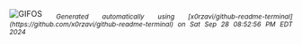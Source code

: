 <div align="justify">
<picture>
    <source media="(prefers-color-scheme: dark)" srcset="https://i.ibb.co/yqnkwB2/output-gif.gif">
    <source media="(prefers-color-scheme: light)" srcset="https://i.ibb.co/yqnkwB2/output-gif.gif">
    <img alt="GIFOS" src="https://i.ibb.co/yqnkwB2/output-gif.gif">
</picture>
<sub><i>Generated automatically using [x0rzavi/github-readme-terminal](https://github.com/x0rzavi/github-readme-terminal) on Sat Sep 28 08:52:56 PM EDT 2024</i></sub>
</div>

<!--  -->